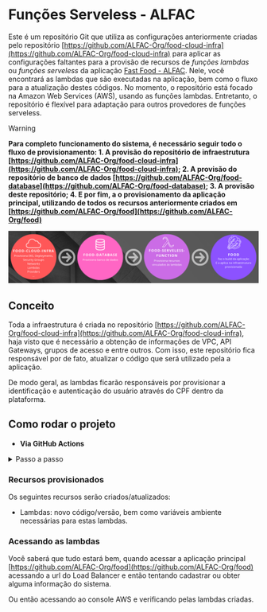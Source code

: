 # Funções Serveless - ALFAC

Este é um repositório Git que utiliza as configurações anteriormente criadas pelo repositório [https://github.com/ALFAC-Org/food-cloud-infra](https://github.com/ALFAC-Org/food-cloud-infra) para aplicar as configurações faltantes para a provisão de recursos de *funções lambdas* ou *funções serveless*  da aplicação [Fast Food - ALFAC](https://github.com/ALFAC-Org/food). Nele, você encontrará as lambdas que são executadas na aplicação, bem como o fluxo para a atualização destes códigos. No momento, o repositório está focado na Amazon Web Services (AWS), usando as funções lambdas. Entretanto, o repositório é flexível para adaptação para outros provedores de funções serveless.

> [!WARNING]  
> **Para completo funcionamento do sistema, é necessário seguir todo o fluxo de provisionamento: 1. A provisão do repositório de infraestrutura [https://github.com/ALFAC-Org/food-cloud-infra](https://github.com/ALFAC-Org/food-cloud-infra); 2. A provisão do repositório de banco de dados [https://github.com/ALFAC-Org/food-database](https://github.com/ALFAC-Org/food-database); 3. A provisão deste repositório; 4. E por fim, a o provisionamento da aplicação principal, utilizando de todos os recursos anteriormente criados em [https://github.com/ALFAC-Org/food](https://github.com/ALFAC-Org/food)**

![passos-seguir](./docs/passos.png)

## Conceito

Toda a infraestrutura é criada no repositório [https://github.com/ALFAC-Org/food-cloud-infra](https://github.com/ALFAC-Org/food-cloud-infra), haja visto que é necessário a obtenção de informações de VPC, API Gateways, grupos de acesso e entre outros. Com isso, este repositório fica responsável por de fato, atualizar o código que será utilizado pela a aplicação.

De modo geral, as lambdas ficarão responsáveis por provisionar a identificação e autenticação do usuário através do CPF dentro da plataforma.

## Como rodar o projeto

- **Via GitHub Actions**


<details>
  <summary>Passo a passo</summary>

1. Acesse [https://github.com/ALFAC-Org/food-serveless/actions](https://github.com/ALFAC-Org/food-serveless/actions) (A guia `Actions` deste repositório);
2. Acesse `Deploy to AWS Lambda`;
3. Clique em `Run workflow` (ou Executar workflow);
4. Aguarde. Se tudo der certo, o `check` verde deverá aparecer - o processo dura em torno de 2 a 5 minutos;
   1. ![infra-criada-sucesso](./docs/serveless-1-sucesso.png)
   2. ![serveless-sucesso](./docs/serveless-sucesso.png)

</details>

### Recursos provisionados

Os seguintes recursos serão criados/atualizados:

- Lambdas: novo código/versão, bem como variáveis ambiente necessárias para estas lambdas.

### Acessando as lambdas

Você saberá que tudo estará bem, quando acessar a aplicação principal [https://github.com/ALFAC-Org/food](https://github.com/ALFAC-Org/food) acessando a url do Load Balancer e então tentando cadastrar ou obter alguma informação do sistema.

Ou então acessando ao console AWS e verificando pelas lambdas criadas.

